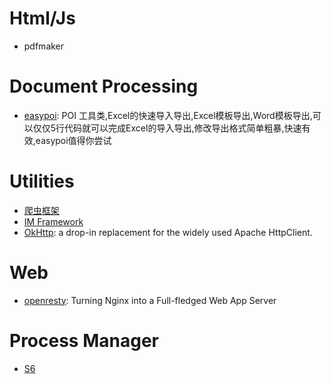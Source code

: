 # Html/Js
+ pdfmaker

# Document Processing
+ [easypoi](http://git.oschina.net/jueyue/easypoi): POI 工具类,Excel的快速导入导出,Excel模板导出,Word模板导出,可以仅仅5行代码就可以完成Excel的导入导出,修改导出格式简单粗暴,快速有效,easypoi值得你尝试

# Utilities
+ [爬虫框架](http://git.oschina.net/flashsword20/webmagic)
+ [IM Framework](http://git.oschina.net/farsunset/cim)
+ [OkHttp](http://square.github.io/okhttp/): a drop-in replacement for the widely used Apache HttpClient.

# Web
+ [openresty](http://stackshare.io/openresty): Turning Nginx into a Full-fledged Web App Server

# Process Manager
+ [S6](http://skarnet.org/software/s6/)
